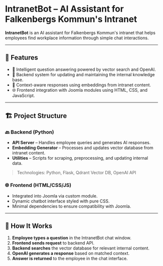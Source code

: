 # IntranetBot – AI Assistant for Falkenbergs Kommun's Intranet

**IntranetBot** is an AI assistant for Falkenbergs Kommun's intranet that helps employees find workplace information through simple chat interactions.

---

## 🚀 Features

- 🤖 Intelligent question answering powered by vector search and OpenAI.
- 🔁 Backend system for updating and maintaining the internal knowledge base.
- 🧠 Context-aware responses using embeddings from intranet content.
- 🌐 Frontend integration with Joomla modules using HTML, CSS, and JavaScript.

---

## 🏗️ Project Structure

### 🔙 Backend (Python)

- **API Server** – Handles employee queries and generates AI responses.
- **Embedding Generator** – Processes and updates vector database from intranet content.
- **Utilities** – Scripts for scraping, preprocessing, and updating internal data.

> Technologies: Python, Flask, Qdrant Vector DB, OpenAI API

### 🌐 Frontend (HTML/CSS/JS)

- Integrated into Joomla via custom module.
- Dynamic chatbot interface styled with pure CSS.
- Minimal dependencies to ensure compatibility with Joomla.

---

## 🧠 How It Works

1. **Employee types a question** in the IntranetBot chat window.
2. **Frontend sends request** to backend API.
3. **Backend searches** the vector database for relevant internal content.
4. **OpenAI generates a response** based on matched context.
5. **Answer is returned** to the employee in the chat interface.

